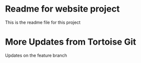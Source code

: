 # Readme for website project

This is the readme file for this project

# More Updates from Tortoise Git

Updates on the feature branch

